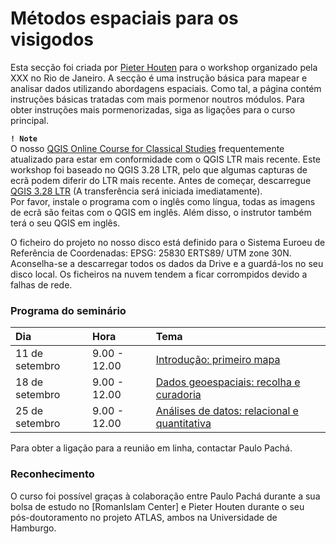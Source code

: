 # Métodos espaciais para os visigodos

Esta secção foi criada por [Pieter Houten](https://github.com/PHAHouten) para o workshop organizado pela XXX no Rio de Janeiro. A secção é uma instrução básica para mapear e analisar dados utilizando abordagens espaciais. Como tal, a página contém instruções básicas tratadas com mais pormenor noutros módulos. Para obter instruções mais pormenorizadas, siga as ligações para o curso principal.

**``! Note``** <br>
O nosso [QGIS Online Course for Classical Studies](https://github.com/Toletum-Network/QGIS_Classical_Studies#qgis-online-course-for-classical-studies)  frequentemente atualizado para estar em conformidade com o QGIS LTR mais recente. Este workshop foi baseado no QGIS 3.28 LTR, pelo que algumas capturas de ecrã podem diferir do LTR mais recente. Antes de começar, descarregue [QGIS 3.28 LTR](https://qgis.org/downloads/QGIS-OSGeo4W-3.28.8-1.msi) (A transferência será iniciada imediatamente).<br>
Por favor, instale o programa com o inglês como língua, todas as imagens de ecrã são feitas com o QGIS em inglês. Além disso, o instrutor também terá o seu QGIS em inglês. 

O ficheiro do projeto no nosso disco está definido para o Sistema Euroeu de Referência de Coordenadas: EPSG: 25830 ERTS89/ UTM zone 30N.
Aconselha-se a descarregar todos os dados da Drive e a guardá-los no seu disco local. Os ficheiros na nuvem tendem a ficar corrompidos devido a falhas de rede.


### Programa do seminário

| **Dia**         | **Hora**     | Tema |
|:--------------|:-----------|:------------|
| 11 de setembro | 9.00 - 12.00 | [Introdução: primeiro mapa](https://github.com/Toletum-Network/QGIS_Classical_Studies/blob/master/Introdu%C3%A7%C3%A3o_primeiro%20mapa.md) |
| 18 de setembro | 9.00 - 12.00 | [Dados geoespaciais: recolha e curadoria](https://github.com/Toletum-Network/QGIS_Classical_Studies/blob/master/Dados_geoespaciais_recolha_e_curadoria.md) |
| 25 de setembro | 9.00 - 12.00 | [Análises de datos: relacional e quantitativa](https://github.com/Toletum-Network/QGIS_Classical_Studies/blob/master/An%C3%A1lises_de_datos_relacional_e_quantitativa.md) |

Para obter a ligação para a reunião em linha, contactar Paulo Pachá.

### Reconhecimento
O curso foi possível graças à colaboração entre Paulo Pachá durante a sua bolsa de estudo no [RomanIslam Center] e Pieter Houten durante o seu pós-doutoramento no projeto ATLAS, ambos na Universidade de Hamburgo.

